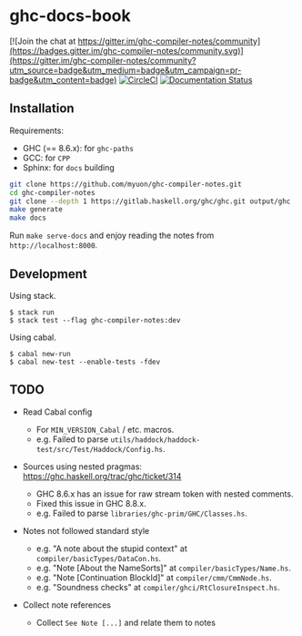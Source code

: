 # ghc-docs-book

[![Join the chat at https://gitter.im/ghc-compiler-notes/community](https://badges.gitter.im/ghc-compiler-notes/community.svg)](https://gitter.im/ghc-compiler-notes/community?utm_source=badge&utm_medium=badge&utm_campaign=pr-badge&utm_content=badge) [![CircleCI](https://circleci.com/gh/myuon/ghc-compiler-notes.svg?style=svg)](https://circleci.com/gh/myuon/ghc-compiler-notes) [![Documentation Status](https://readthedocs.org/projects/ghc-compiler-notes/badge/?version=latest)](https://ghc-compiler-notes.readthedocs.io/en/latest/?badge=latest)


## Installation

Requirements:

* GHC (== 8.6.x): for `ghc-paths`
* GCC: for `CPP`
* Sphinx: for `docs` building

```bash
git clone https://github.com/myuon/ghc-compiler-notes.git
cd ghc-compiler-notes
git clone --depth 1 https://gitlab.haskell.org/ghc/ghc.git output/ghc
make generate
make docs
```

Run `make serve-docs` and enjoy reading the notes from `http://localhost:8000`.

## Development

Using stack.

```shell
$ stack run
$ stack test --flag ghc-compiler-notes:dev
```

Using cabal.

```shell
$ cabal new-run
$ cabal new-test --enable-tests -fdev
```

## TODO

* Read Cabal config
  - For `MIN_VERSION_Cabal` / etc. macros.
  - e.g. Failed to parse `utils/haddock/haddock-test/src/Test/Haddock/Config.hs`.

* Sources using nested pragmas: https://ghc.haskell.org/trac/ghc/ticket/314
  - GHC 8.6.x has an issue for raw stream token with nested comments.
  - Fixed this issue in GHC 8.8.x.
  - e.g. Failed to parse `libraries/ghc-prim/GHC/Classes.hs`.

* Notes not followed standard style
  - e.g. "A note about the stupid context" at `compiler/basicTypes/DataCon.hs`.
  - e.g. "Note [About the NameSorts]" at `compiler/basicTypes/Name.hs`.
  - e.g. "Note [Continuation BlockId]" at `compiler/cmm/CmmNode.hs`.
  - e.g. "Soundness checks" at `compiler/ghci/RtClosureInspect.hs`.

* Collect note references
  - Collect `See Note [...]` and relate them to notes
